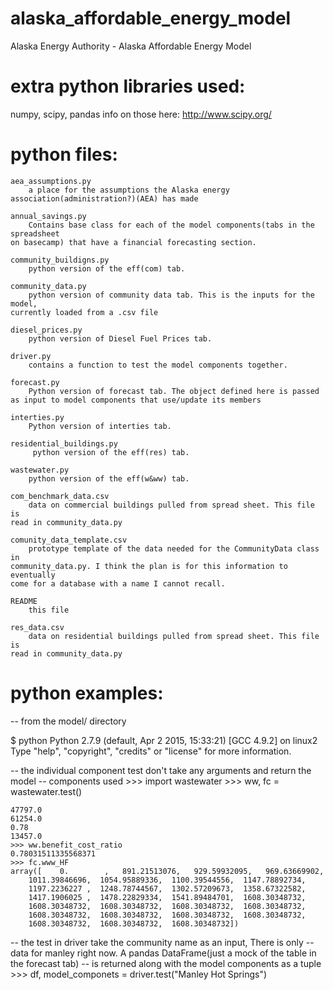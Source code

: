 # alaska_affordable_energy_model
Alaska Energy Authority - Alaska Affordable Energy Model 


# extra python libraries used:
numpy, scipy, pandas
info on those here: http://www.scipy.org/

# python files:
    aea_assumptions.py 
        a place for the assumptions the Alaska energy association(administration?)(AEA) has made
    
    annual_savings.py
        Contains base class for each of the model components(tabs in the spreadsheet 
    on basecamp) that have a financial forecasting section. 
    
    community_buildigns.py
        python version of the eff(com) tab.
    
    community_data.py 
        python version of community data tab. This is the inputs for the model, 
    currently loaded from a .csv file
    
    diesel_prices.py
        python version of Diesel Fuel Prices tab.
        
    driver.py
        contains a function to test the model components together. 
    
    forecast.py
        Python version of forecast tab. The object defined here is passed
    as input to model components that use/update its members
    
    interties.py
        Python version of interties tab.
        
    residential_buildings.py
         python version of the eff(res) tab.
         
    wastewater.py
        python version of the eff(w&ww) tab.
        
    com_benchmark_data.csv
        data on commercial buildings pulled from spread sheet. This file is 
    read in community_data.py
    
    comunity_data_template.csv
        prototype template of the data needed for the CommunityData class in
    community_data.py. I think the plan is for this information to eventually 
    come for a database with a name I cannot recall.  
    
    README 
        this file
        
    res_data.csv
        data on residential buildings pulled from spread sheet. This file is 
    read in community_data.py
    

# python examples:
-- from the model/ directory 

$ python
Python 2.7.9 (default, Apr  2 2015, 15:33:21) 
[GCC 4.9.2] on linux2
Type "help", "copyright", "credits" or "license" for more information.

-- the individual component test don't take any arguments and return the model
-- components used
    >>> import wastewater
    >>> ww, fc = wastewater.test()

    47797.0
    61254.0     
    0.78
    13457.0
    >>> ww.benefit_cost_ratio 
    0.78031511335568371
    >>> fc.www_HF
    array([    0.        ,   891.21513076,   929.59932095,   969.63669902,
        1011.39846696,  1054.95889336,  1100.39544556,  1147.78892734,
        1197.2236227 ,  1248.78744567,  1302.57209673,  1358.67322582,
        1417.1906025 ,  1478.22829334,  1541.89484701,  1608.30348732,
        1608.30348732,  1608.30348732,  1608.30348732,  1608.30348732,
        1608.30348732,  1608.30348732,  1608.30348732,  1608.30348732,
        1608.30348732,  1608.30348732,  1608.30348732])
        
-- the test in driver take the community name as an input, There is only
-- data for manley right now. A pandas DataFrame(just a mock of the table in the forecast tab) 
-- is returned along with the model components as a tuple 
    >>> df, model_componets = driver.test("Manley Hot Springs")




